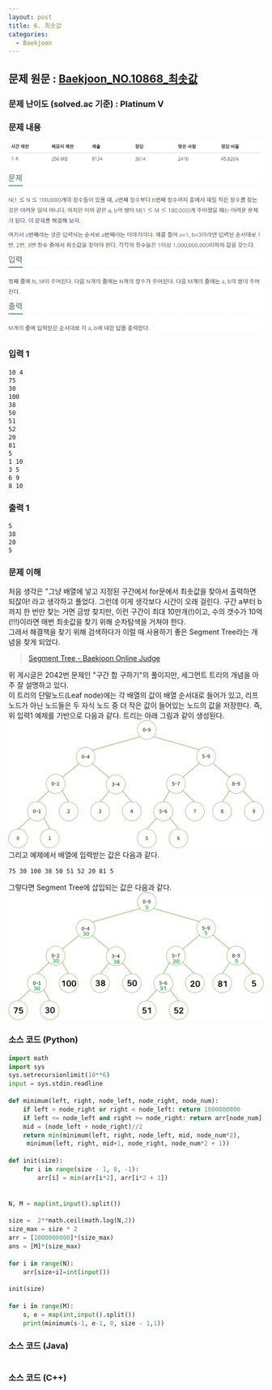 ```yaml
---
layout: post
title: 6. 최솟값
categories:
  - Baekjoon
---
```


## 문제 원문 : [Baekjoon_NO.10868_최솟값](https://www.acmicpc.net/problem/10868)  

### 문제 난이도 (solved.ac 기준) : Platinum V  

### 문제 내용
![10868_min](/assets/images/Baekjoon/10868_min.PNG)  

### 입력 1
```
10 4
75
30
100
38
50
51
52
20
81
5
1 10
3 5
6 9
8 10
```
### 출력 1
```
5
38
20
5
```  

### 문제 이해
처음 생각은 "그냥 배열에 넣고 지정된 구간에서 for문에서 최솟값을 찾아서 출력하면 되잖아! 라고 생각하고 풀었다. 그런데 이게 생각보다 시간이 오래 걸린다. 구간 a부터 b까지 한 번만 찾는 거면 금방 찾지만, 이런 구간이 최대 10만개(!)이고, 수의 갯수가 10억(!!!)이라면 매번 최솟값을 찾기 위해 순차탐색을 거쳐야 한다.  
그래서 해결책을 찾기 위해 검색하다가 이럴 때 사용하기 좋은 Segment Tree라는 개념을 찾게 되었다.

> [Segment Tree - Baekjoon Online Judge](https://www.acmicpc.net/blog/view/9)  

위 게시글은 2042번 문제인 "구간 합 구하기"의 풀이지만, 세그먼트 트리의 개념을 아주 잘 설명하고 있다.  
이 트리의 단말노드(Leaf node)에는 각 배열의 값이 배열 순서대로 들어가 있고, 리프 노드가 아닌 노드들은 두 자식 노드 중 더 작은 값이 들어있는 노드의 값을 저장한다. 즉, 위 입력1 예제를 기반으로 다음과 같다. 트리는 아래 그림과 같이 생성된다.
![10868_min_segment_tree_1](/assets/images/Baekjoon/10868_min_segment_tree_1.PNG)  
그리고 예제에서 배열에 입력받는 값은 다음과 같다.
```
75 30 100 38 50 51 52 20 81 5
```
그렇다면 Segment Tree에 삽입되는 값은 다음과 같다.  
![10868_min_segment_tree_2](/assets/images/Baekjoon/10868_min_segment_tree_2.PNG)  

### 소스 코드 (Python)
```python
import math
import sys
sys.setrecursionlimit(10**6)
input = sys.stdin.readline

def minimum(left, right, node_left, node_right, node_num):
    if left > node_right or right < node_left: return 1000000000
    if left <= node_left and right >= node_right: return arr[node_num]
    mid = (node_left + node_right)//2
    return min(minimum(left, right, node_left, mid, node_num*2),
     minimum(left, right, mid+1, node_right, node_num*2 + 1))

def init(size):
    for i in range(size - 1, 0, -1):
        arr[i] = min(arr[i*2], arr[i*2 + 1])


N, M = map(int,input().split())

size =  2**math.ceil(math.log(N,2))
size_max = size * 2
arr = [1000000000]*(size_max)
ans = [M]*(size_max)

for i in range(N):
    arr[size+i]=int(input())

init(size)

for i in range(M):
    s, e = map(int,input().split())
    print(minimum(s-1, e-1, 0, size - 1,1))

```  


### 소스 코드 (Java)
```java

```  

### 소스 코드 (C++)

```cpp

```

